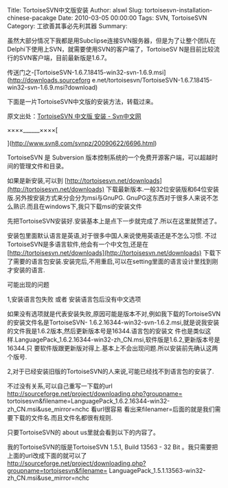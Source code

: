 Title: TortoiseSVN中文版安装
Author: alswl
Slug: tortoisesvn-installation-chinese-pacakge
Date: 2010-03-05 00:00:00
Tags: SVN, TortoiseSVN
Category: 工欲善其事必先利其器
Summary: 

虽然大部分情况下我都是用Subclipse连接SVN服务器，但是为了让整个团队在Delphi下使用上SVN，就需要使用SVN的客户端了，TortoiseSV
N是目前比较流行的SVN客户端，目前最新版是1.6.7。

传送门之-[TortoiseSVN-1.6.7.18415-win32-svn-1.6.9.msi](http://downloads.sourceforg
e.net/tortoisesvn/TortoiseSVN-1.6.7.18415-win32-svn-1.6.9.msi?download)

下面是一片TortoiseSVN中文版的安装方法，转载过来。

原文出处：[TortoiseSVN 中文版 安装 -
Svn中文网](http://www.svn8.com/svnpz/20090622/6696.html)

××××______××××[

](http://www.svn8.com/svnpz/20090622/6696.html)

TortoiseSVN 是 Subversion 版本控制系统的一个免费开源客户端，可以超越时间的管理文件和目录。

如果是新安装,可以到
[http://tortoisesvn.net/downloads](http://tortoisesvn.net/downloads)
下载最新版本.一般32位安装版和64位安装版.另外按安装方式来分会分为msi与GnuPG.
GnuPG这东西对于很多人来说不怎么熟识.而且在windows下,我只下载msi的安装文件

先把TortoiseSVN安装好.安装基本上是点下一步就完成了.所以在这里就赘述了。

安装包里面默认语言是英语,对于很多中国人来说使用英语还是不怎么习惯. 不过TortoiseSVN是多语言软件,他会有一个中文包,还是在
[http://tortoisesvn.net/downloads](http://tortoisesvn.net/downloads)
下载下了需要的语言包安装.安装完后,不用重启,可以在setting里面的语言设计里找到刚才安装的语言.

可能出现的问题

1,安装语言包失败 或者 安装语言包后没有中文选项

如果没有选项就是代表安装失败,原因可能是版本不对,例如我下载的TortoiseSVN的安装文件名是TortoiseSVN-
1.6.2.16344-win32-svn-1.6.2.msi,就是说我安装的文件我是1.6.2版本,然后更新版本号是16344.语言包的安装文
件也是类似这样.LanguagePack_1.6.2.16344-win32-zh_CN.msi,软件版是1.6.2,更新版本号是16344.只
要软件版跟更新版对得上.基本上不会出现问题.所以安装前先确认这两个版号.

2,对于已经安装旧版的TortoiseSVN的人来说,可能已经找不到语言包的安装了.

不过没有关系,可以自己重写一下载的url http://sourceforge.net/project/downloading.php?groupname=
tortoisesvn&filename=LanguagePack_1.6.2.16344-win32-zh_CN.msi&use_mirror=nchc
看url很容易 看出来filenamer=后面的就是我们需要下载的文件名.而且文件名都很有规则.

只要TortoiseSVN的 about us里就会看到以下的内容了。

我的TortoiseSVN的版是TortoiseSVN 1.5.1, Build 13563 - 32 Bit 。我只需要把上面的url改成下面的就可以了 
http://sourceforge.net/project/downloading.php?groupname=tortoisesvn&filename=
LanguagePack_1.5.1.13563-win32-zh_CN.msi&use_mirror=nchc


